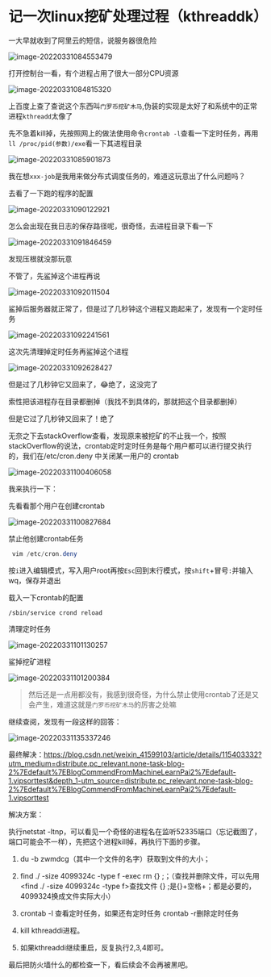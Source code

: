 # 记一次linux挖矿处理过程（kthreaddk）

一大早就收到了阿里云的短信，说服务器很危险

![image-20220331084553479](https://cdn.fengxianhub.top/resources-master/202203310845563.png)

打开控制台一看，有个进程占用了很大一部分CPU资源

![image-20220331084815320](https://cdn.fengxianhub.top/resources-master/202203310848497.png)

上百度上查了查说这个东西叫`门罗币挖矿木马`,伪装的实现是太好了和系统中的正常进程`kthreadd`太像了

先不急着kill掉，先按照网上的做法使用命令`crontab -l`查看一下定时任务，再用`ll /proc/pid(参数)/exe`看一下其进程目录

![image-20220331085901873](https://cdn.fengxianhub.top/resources-master/202203310859948.png)

我在想`xxx-job`是我用来做分布式调度任务的，难道这玩意出了什么问题吗？

去看了一下跑的程序的配置

![image-20220331090122921](https://cdn.fengxianhub.top/resources-master/202203310901981.png)

怎么会出现在我日志的保存路径呢，很奇怪，去进程目录下看一下

![image-20220331091846459](https://cdn.fengxianhub.top/resources-master/202203310918596.png)

发现压根就没那玩意

不管了，先鲨掉这个进程再说

![image-20220331092011504](https://cdn.fengxianhub.top/resources-master/202203310920651.png)

鲨掉后服务器就正常了，但是过了几秒钟这个进程又跑起来了，发现有一个定时任务

![image-20220331092241561](https://cdn.fengxianhub.top/resources-master/202203310922652.png)

这次先清理掉定时任务再鲨掉这个进程

![image-20220331092628427](https://cdn.fengxianhub.top/resources-master/202203310926510.png)

但是过了几秒钟它又回来了，😂绝了，这没完了

索性把该进程存在目录都删掉（我找不到具体的，那就把这个目录都删掉）

但是它过了几秒钟又回来了！绝了

无奈之下去stackOverflow查看，发现原来被挖矿的不止我一个，按照stackOverflow的说法，crontab定时定时任务是每个用户都可以进行提交执行的，我们在/etc/cron.deny 中关闭某一用户的 crontab

![image-20220331100406058](https://cdn.fengxianhub.top/resources-master/202203311004219.png)

我来执行一下：

先看看那个用户在创建crontab

![image-20220331100827684](https://cdn.fengxianhub.top/resources-master/202203311008784.png)

禁止他创建crontab任务

```java
 vim /etc/cron.deny
```

按`i`进入编辑模式，写入用户root再按`Esc`回到末行模式，按`shift`+冒号`:`并输入wq，保存并退出

载入一下crontab的配置

```shell
/sbin/service crond reload 
```

清理定时任务

![image-20220331101130257](https://cdn.fengxianhub.top/resources-master/202203311011319.png)

鲨掉挖矿进程

![image-20220331101200384](https://cdn.fengxianhub.top/resources-master/202203311012429.png)

>然后还是一点用都没有，我感到很奇怪，为什么禁止使用crontab了还是又会产生，难道这就是`门罗币挖矿木马`的厉害之处嘛

继续查阅，发现有一段这样的回答：

![image-20220331135337246](https://cdn.fengxianhub.top/resources-master/202203311411377.png)

最终解决：https://blog.csdn.net/weixin_41599103/article/details/115403332?utm_medium=distribute.pc_relevant.none-task-blog-2%7Edefault%7EBlogCommendFromMachineLearnPai2%7Edefault-1.vipsorttest&depth_1-utm_source=distribute.pc_relevant.none-task-blog-2%7Edefault%7EBlogCommendFromMachineLearnPai2%7Edefault-1.vipsorttest



解决方案：

执行netstat -ltnp，可以看见一个奇怪的进程名在监听52335端口（忘记截图了，端口可能会不一样），先把这个进程kill掉，再执行下面的步骤。

1.  du -b zwmdcg（其中一个文件的名字）获取到文件的大小；

2.  find ./ -size  4099324c -type f -exec rm {} \;；（查找并删除文件，可以先用<find ./ -size  4099324c -type f>查找文件   {} \;是{}+空格+；都是必要的，4099324换成文件实际大小）

3. crontab -l 查看定时任务，如果还有定时任务 crontab -r删除定时任务

4. kill kthreaddi进程。

5. 如果kthreaddi继续重启，反复执行2,3,4即可。

最后把防火墙什么的都检查一下，看后续会不会再被黑吧。



















